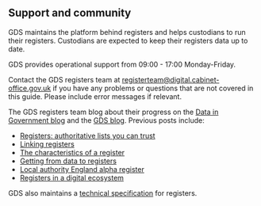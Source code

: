 ## Support and community

GDS maintains the platform behind registers and helps custodians to run their registers. Custodians are expected to keep their registers data up to date. 

GDS provides operational support from 09:00 - 17:00 Monday-Friday.

Contact the GDS registers team at <a href="mailto:registerteam@digital.cabinet-office.gov.uk">registerteam@digital.cabinet-office.gov.uk</a> if you have any problems or questions that are not covered in this guide. Please include error messages if relevant.

The GDS registers team blog about their progress on the [Data in Government blog](https://data.blog.gov.uk/) and the [GDS blog](https://gds.blog.gov.uk/). Previous posts include:    

* [Registers: authoritative lists you can trust](https://gds.blog.gov.uk/2015/09/01/registers-authoritative-lists-you-can-trust/)
* [Linking registers](https://gds.blog.gov.uk/2015/12/16/linking-registers/)
* [The characteristics of a register](https://gds.blog.gov.uk/2015/10/13/the-characteristics-of-a-register/)
* [Getting from data to registers](https://gds.blog.gov.uk/2016/03/11/getting-from-data-to-registers/)
* [Local authority England alpha register](https://data.blog.gov.uk/2016/09/07/local-authority-england-alpha-register/)
* [Registers in a digital ecosystem](https://data.blog.gov.uk/2016/09/12/registers-in-a-digital-ecosystem/)

GDS also maintains a [technical specification](https://openregister.github.io/specification/) for registers.
